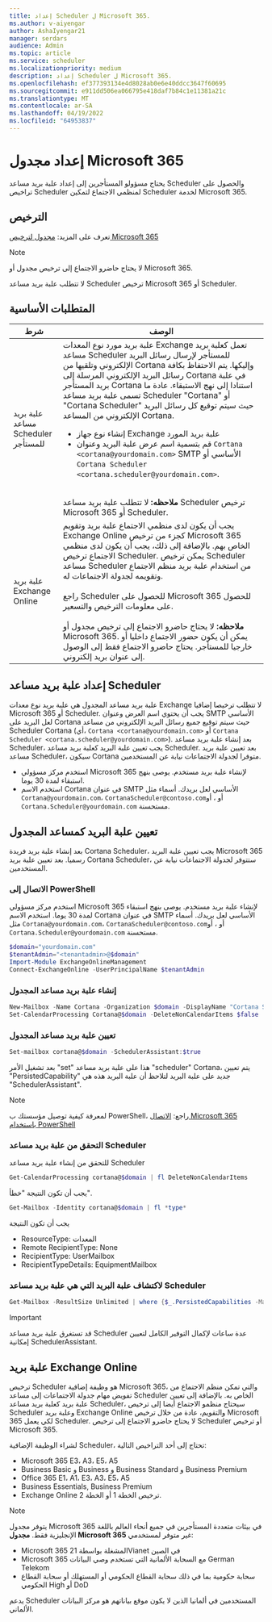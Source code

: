 ```yaml
---
title: إعداد Scheduler ل Microsoft 365.
ms.author: v-aiyengar
author: AshaIyengar21
manager: serdars
audience: Admin
ms.topic: article
ms.service: scheduler
ms.localizationpriority: medium
description: إعداد Scheduler ل Microsoft 365.
ms.openlocfilehash: ef377393134e4d8028ab0e6e40ddcc3647f60695
ms.sourcegitcommit: e911dd506ea066795e418daf7b84c1e11381a21c
ms.translationtype: MT
ms.contentlocale: ar-SA
ms.lasthandoff: 04/19/2022
ms.locfileid: "64953837"
---
```

# <a name="setting-up-scheduler-for-microsoft-365"></a>إعداد مجدول Microsoft 365

يحتاج مسؤولو المستأجرين إلى إعداد علبة بريد مساعد Scheduler والحصول على تراخيص Scheduler لمنظمي الاجتماع لتمكين Scheduler لخدمة Microsoft 365. 

## <a name="licensing"></a>الترخيص

تعرف على المزيد: [مجدول لترخيص Microsoft 365](https://www.microsoft.com/microsoft-365/meeting-scheduler-pricing)

> [!NOTE]
> لا يحتاج حاضرو الاجتماع إلى ترخيص مجدول أو Microsoft 365.
>
> لا تتطلب علبة بريد مساعد Scheduler ترخيص Microsoft 365 أو Scheduler.

## <a name="prerequisites"></a>المتطلبات الأساسية

|شرط|الوصف|
|---|---|
|علبة بريد مساعد Scheduler للمستأجر |علبة بريد مورد نوع المعدات Exchange تعمل كعلبة بريد مساعد Scheduler للمستأجر لإرسال رسائل البريد الإلكتروني وتلقيها من Cortana وإليكها. يتم الاحتفاظ بكافة رسائل البريد الإلكتروني المرسلة إلى Cortana في علبة بريد المستأجر Cortana استنادا إلى نهج الاستبقاء. عادة ما تسمى علبة بريد مساعد Scheduler "Cortana" أو "Cortana Scheduler" حيث سيتم توقيع كل رسائل البريد الإلكتروني من المساعد Cortana. <ul><li>إنشاء نوع جهاز Exchange علبة بريد المورد</li><li>قم بتسمية اسم عرض علبة البريد وعنوان `Cortana <cortana@yourdomain.com>` SMTP الأساسي أو `Cortana Scheduler <cortana.scheduler@yourdomain.com>`.</li></ul> <br/> **ملاحظه:** لا تتطلب علبة بريد مساعد Scheduler ترخيص Microsoft 365 أو Scheduler.|
|علبة بريد Exchange Online |يجب أن يكون لدى منظمي الاجتماع علبة بريد وتقويم Exchange Online كجزء من ترخيص Microsoft 365 الخاص بهم. بالإضافة إلى ذلك، يجب أن يكون لدى منظمي الاجتماع ترخيص Scheduler. يمكن ترخيص Scheduler مساعد Scheduler من استخدام علبة بريد منظم الاجتماع وتقويمه لجدولة الاجتماعات له. <br/><br/> راجع Scheduler للحصول على Microsoft 365 للحصول على معلومات الترخيص والتسعير. <br/><br/> **ملاحظه:** لا يحتاج حاضرو الاجتماع إلى ترخيص مجدول أو Microsoft 365. يمكن أن يكون حضور الاجتماع داخليا أو خارجيا للمستأجر. يحتاج حاضرو الاجتماع فقط إلى الوصول إلى عنوان بريد إلكتروني.|

## <a name="setting-up-the-scheduler-assistant-mailbox"></a>إعداد علبة بريد مساعد Scheduler

علبة بريد مساعد المجدول هي علبة بريد نوع معدات Exchange لا تتطلب ترخيصا إضافيا Microsoft 365 أو Scheduler. يجب أن يحتوي اسم العرض وعنوان SMTP الأساسي لعل البريد على Cortana حيث سيتم توقيع جميع رسائل البريد الإلكتروني من مساعد Scheduler Cortana (أي، `Cortana <cortana@yourdomain.com>` أو `Cortana Scheduler <cortana.scheduler@yourdomain.com>`). بعد إنشاء علبة بريد مساعد Scheduler، يجب تعيين علبة البريد كعلبة بريد مساعد Scheduler. بعد تعيين علبة بريد مساعد Scheduler، سيكون Cortana متوفرا لجدولة الاجتماعات نيابة عن المستخدمين.

- استخدم مركز مسؤولي Microsoft 365 لإنشاء علبة بريد مستخدم. يوصى بنهج استبقاء لمدة 30 يوما. 
- استخدم الاسم Cortana في عنوان SMTP الأساسي لعل بريدك. أسماء مثل `Cortana@yourdomain.com`، `CortanaScheduler@contoso.com`أو ، أو `Cortana.Scheduler@yourdomain.com` مستحسنة.

## <a name="designate-the-mailbox-as-the-scheduler-assistant"></a>تعيين علبة البريد كمساعد المجدول

بعد إنشاء علبة بريد فريدة Cortana Scheduler، يجب تعيين علبة البريد Microsoft 365 رسميا. بعد تعيين علبة بريد Cortana Scheduler، ستتوفر لجدولة الاجتماعات نيابة عن المستخدمين.

### <a name="connect-to-powershell"></a>الاتصال إلى PowerShell

استخدم مركز مسؤولي Microsoft 365 لإنشاء علبة بريد مستخدم. يوصى بنهج استبقاء لمدة 30 يوما.
استخدم الاسم Cortana في عنوان SMTP الأساسي لعل بريدك. أسماء مثل `Cortana@yourdomain.com`، `CortanaScheduler@contoso.com`أو ، أو `Cortana.Scheduler@yourdomain.com` مستحسنة.

```PowerShell
$domain="yourdomain.com"
$tenantAdmin="<tenantadmin>@$domain"
Import-Module ExchangeOnlineManagement
Connect-ExchangeOnline -UserPrincipalName $tenantAdmin
```

### <a name="create-the-scheduler-assistant-mailbox"></a>إنشاء علبة بريد مساعد المجدول

```PowerShell
New-Mailbox -Name Cortana -Organization $domain -DisplayName "Cortana Scheduler" -Equipment 
Set-CalendarProcessing Cortana@$domain -DeleteNonCalendarItems $false 
```

### <a name="designate-the-scheduler-assistant-mailbox"></a>تعيين علبة بريد مساعد المجدول

```PowerShell
Set-mailbox cortana@$domain -SchedulerAssistant:$true
```

بعد تشغيل الأمر "set" هذا على علبة بريد مساعد "scheduler" Cortana، يتم تعيين "PersistedCapability" جديد على علبة البريد لتلاحظ أن علبة البريد هذه هي "SchedulerAssistant".

> [!NOTE]
> لمعرفة كيفية توصيل مؤسستك ب PowerShell، راجع: [الاتصال Microsoft 365 باستخدام PowerShell](/microsoft-365/enterprise/connect-to-microsoft-365-powershell)

### <a name="verifying-the-scheduler-assistant-mailbox"></a>التحقق من علبة بريد مساعد Scheduler

للتحقق من إنشاء علبة بريد مساعد Scheduler

```PowerShell
Get-CalendarProcessing cortana@$domain | fl DeleteNonCalendarItems
```

يجب أن تكون النتيجة "خطأ".

```PowerShell
Get-Mailbox -Identity cortana@$domain | fl *type*
```

يجب أن تكون النتيجة

- ResourceType: المعدات
- Remote RecipientType: None
- RecipientType: UserMailbox
- RecipientTypeDetails: EquipmentMailbox

### <a name="to-discover-which-mailbox-is-the-scheduler-assistant-mailbox"></a>لاكتشاف علبة البريد التي هي علبة بريد مساعد Scheduler

```PowerShell
Get-Mailbox -ResultSize Unlimited | where {$_.PersistedCapabilities -Match "SchedulerAssistant"}
```

> [!IMPORTANT]
> قد تستغرق علبة بريد مساعد Scheduler عدة ساعات لإكمال التوفير الكامل لتعيين إمكانية SchedulerAssistant.

## <a name="exchange-online-mailbox"></a>علبة بريد Exchange Online

ترخيص Scheduler هو وظيفة إضافية Microsoft 365، والتي تمكن منظم الاجتماع من تفويض مهام جدولة الاجتماعات إلى مساعد Scheduler الخاص به. بالإضافة إلى تعيين علبة بريد كعلبة بريد مساعد Scheduler، سيحتاج منظمو الاجتماع أيضا إلى ترخيص Scheduler وعلبة بريد Exchange Online والتقويم، عادة من خلال ترخيص Microsoft 365 لكي يعمل Scheduler. لا يحتاج حاضرو الاجتماع إلى ترخيص Scheduler أو ترخيص Microsoft 365.

لشراء الوظيفة الإضافية Scheduler، تحتاج إلى أحد التراخيص التالية:

- Microsoft 365 E3، A3، E5، A5
- Business Basic و Business و Business Standard و Business Premium
- Office 365 E1، A1، E3، A3، E5، A5
- Business Essentials, Business Premium
- Exchange Online ترخيص الخطة 1 أو الخطة 2.

> [!NOTE]
> يتوفر مجدول Microsoft 365 في بيئات متعددة المستأجرين في جميع أنحاء العالم باللغة الإنجليزية فقط. **مجدول Microsoft 365** غير متوفر لمستخدمي:
>
> - Microsoft 365 المشغلة بواسطة 21Vianet في الصين
> - Microsoft 365 مع السحابة الألمانية التي تستخدم وصي البيانات German Telekom
> - سحابة حكومية بما في ذلك سحابة القطاع الحكومي أو المستهلك أو سحابة القطاع الحكومي High أو DoD
>
> يدعم Scheduler المستخدمين في ألمانيا الذين لا يكون موقع بياناتهم هو مركز البيانات الألماني.
